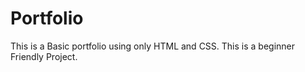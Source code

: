 # Portfolio

This is a Basic portfolio using only HTML and CSS.
This is a beginner Friendly Project.
